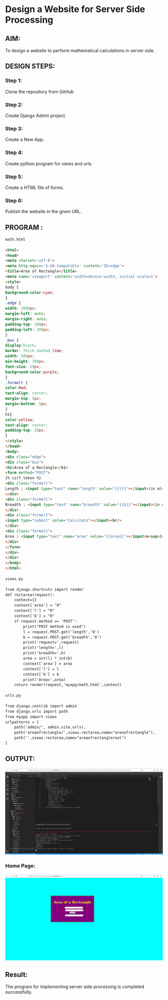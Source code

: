 # Design a Website for Server Side Processing

## AIM:
To design a website to perform mathematical calculations in server side.

## DESIGN STEPS:

### Step 1:
Clone the repository from GitHub

### Step 2:
Create Django Admin project.

### Step 3:
Create a New App.

### Step 4:
Create python program for views and urls.

### Step 5:
Create a HTML file of forms.

### Step 6:
Publish the website in the given URL.

## PROGRAM :
```html
math.html

<html>
<head>
<meta charset='utf-8'>
<meta http-equiv='X-UA-Compatible' content='IE=edge'>
<title>Area of Rectangle</title>   
<meta name='viewport' content='width=device-width, initial-scale=1'>
<style>
body {
background-color:cyan;    
}
.edge {
width: 1080px;
margin-left: auto;
margin-right: auto;
padding-top: 200px;
padding-left: 300px;    
}
.box {
display:block;
border: Thick dashed lime;
width: 500px;
min-height: 300px;
font-size: 20px;
background-color:purple;    
}
.formelt {
color:Red;
text-align: center;
margin-top: 5px;
margin-bottom: 5px;    
}
h1{
color:yellow;
text-align: center;
padding-top: 20px;    
}
</style> 
</head>    
<body>
<div class="edge">
<div class="box">
<h1>Area of a Rectangle</h1> 
<form method="POST">
{% csrf_token %}
<div class="formelt">
Length : <input type="text" name="length" value="{{l}}"></input>(in m)<br/>
</div>
<div class="formelt">
Breadth : <input type="text" name="breadth" value="{{b}}"></input>(in m)<br/>    
</div>    
<div class="formelt">
<input type="submit" value="Calculate"></input><br/>    
</div>
<div class="formelt">
Area : <input type="text" name="area" value="{{area}}"></input>m<sup>2</sup><br/>    
</div>
</form>   
</div>    
</div>
</body>
</html>

views.py

from django.shortcuts import render
def rectarea(request):
    context={}
    context['area'] = "0"
    context['l'] = "0"
    context['b'] = "0"
    if request.method == 'POST':
        print("POST method is used")
        l = request.POST.get('length','0')
        b = request.POST.get('breadth','0')
        print('request=',request)
        print('length=',l)
        print('breadth=',b)
        area = int(l) * int(b)
        context['area'] = area
        context['l'] = l
        context['b'] = b
        print('Area=',area)
    return render(request,'myapp/math.html',context)    

urls.py

from django.contrib import admin
from django.urls import path
from myapp import views
urlpatterns = [
    path('admin/', admin.site.urls),
    path('areaofrectangle/',views.rectarea,name="areaofrectangle"),
    path('',views.rectarea,name="areaofrectangleroot")
]
```
## OUTPUT:
![OUTPUT](mathserver/mathserver/templates/myapp/out.png)

### Home Page:
![Home Page](mathserver/mathserver/templates/myapp/home.png)

## Result:
The program for implementing server side processing is completed successfully.
